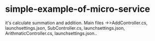 # simple-example-of-micro-service
it's calculate summation and addition. Main files ->>AddController.cs, launchsettings.json, SubController.cs, launchsettings.json, ArithmaticController.cs, launchsettings.json..

